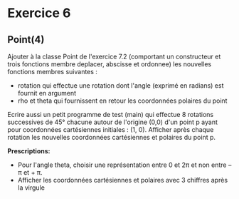 # Exercice 6
## Point(4)

Ajouter à la classe Point de l'exercice 7.2 (comportant un constructeur et 
trois fonctions membre deplacer, abscisse et ordonnee) les nouvelles 
fonctions membres suivantes :

* rotation qui effectue une rotation dont l'angle (exprimé en radians) est
fournit en argument
* rho et theta qui fournissent en retour les coordonnées polaires du point

Ecrire aussi un petit programme de test (main) qui effectue 8 rotations 
successives de 45° chacune autour de l'origine (0,0) d'un point p ayant pour 
coordonnées cartésiennes initiales : (1, 0). Afficher après chaque rotation 
les nouvelles coordonnées cartésiennes et polaires du point p.

__Prescriptions:__
* Pour l'angle theta, choisir une représentation entre 0 et 2π et non entre
– π et + π.
* Afficher les coordonnées cartésiennes et polaires avec 3 chiffres après la
virgule